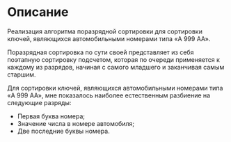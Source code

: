 # Описание

Реализация алгоритма поразрядной сортировки для сортировки ключей, являющихся автомобильными номерами типа «A 999 AA».

Поразрядная сортировка по сути своей представляет из себя поэтапную сортировку подсчетом, которая по очереди применяется к каждому из разрядов, начиная с самого младшего и заканчивая самым старшим.

Для сортировки ключей, являющихся автомобильными номерами типа «A 999 AA», мне показалось
наиболее естественным разбиение на следующие разряды:
* Первая буква номера;
* Значение числа в номере автомобиля;
* Две последние буквы номера.